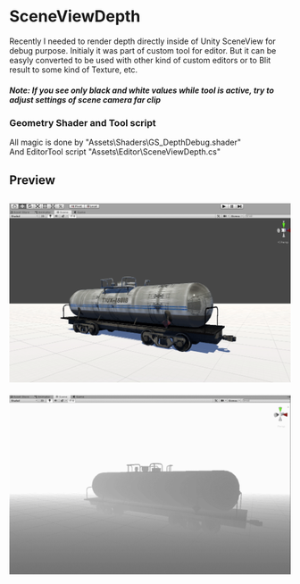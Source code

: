 # SceneViewDepth
Recently I needed to render depth directly inside of Unity SceneView for debug purpose. Initialy it was part of custom tool for editor. But it can be easyly converted to be used with other kind of custom editors or to Blit result to some kind of Texture, etc.

##### Note: *If you see only black and white values while tool is active, try to adjust settings of scene camera far clip*
### Geometry Shader and Tool script
All magic is done by  "Assets\Shaders\GS_DepthDebug.shader"<br>
And EditorTool script "Assets\Editor\SceneViewDepth.cs"<br>

## Preview
![Tank](TankStatic.gif)
&NewLine;
---
&NewLine;
![TankOrbit](TankOrbit.gif)




